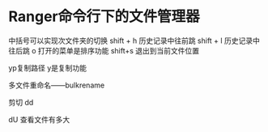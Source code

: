 # Ranger命令行下的文件管理器

中括号可以实现次文件夹的切换
shift + h 历史记录中往前跳
shift + l 历史记录中往后跳
o 打开的菜单是排序功能
shift+s 退出到当前文件位置

yp复制路径 y是复制功能

多文件重命名——bulkrename

剪切 dd

dU 查看文件有多大
